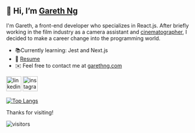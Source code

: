 ## 👋 **Hi, I’m [Gareth Ng](https://garethng.com)**

I'm Gareth, a front-end developer who specializes in React.js. After briefly working in the film industry as a camera assistant and [cinematographer](gcn12.github.io/film-portfolio), I decided to make a career change into the programming world.

- 📚Currently learning: Jest and Next.js
- 📄 [Resume](https://firebasestorage.googleapis.com/v0/b/portfolio-assets.appspot.com/o/Resume%20Do%20not%20delete.pdf?alt=media&token=d2029bb0-a509-44f8-8e3a-bee5c756d552) 
- ✉️ Feel free to contact me at [garethng.com](https://garethng.com)

[<img src='https://firebasestorage.googleapis.com/v0/b/portfolio-assets.appspot.com/o/iconmonstr-linkedin-4-240.png?alt=media&token=4bbcde45-0dc1-4509-bce0-a99eb11235a6' alt='linkedin logo link' height='40' />](https://www.linkedin.com/in/garethcng/) [<img src='https://firebasestorage.googleapis.com/v0/b/portfolio-assets.appspot.com/o/iconmonstr-instagram-14-240.png?alt=media&token=a73af768-a512-4992-9c36-93beb633b44c' alt='instagram logo link' height='40' />](https://instagram.com/gareth.ng) 

[![Top Langs](https://github-readme-stats.vercel.app/api/top-langs/?username=gcn12)](https://github.com/gcn12/github-readme-stats)


Thanks for visiting! 

![visitors](https://visitor-badge.glitch.me/badge?page_id=garethng.githubreadme)

<!---
gcn12/gcn12 is a ✨ special ✨ repository because its `README.md` (this file) appears on your GitHub profile.
You can click the Preview link to take a look at your changes.
--->
